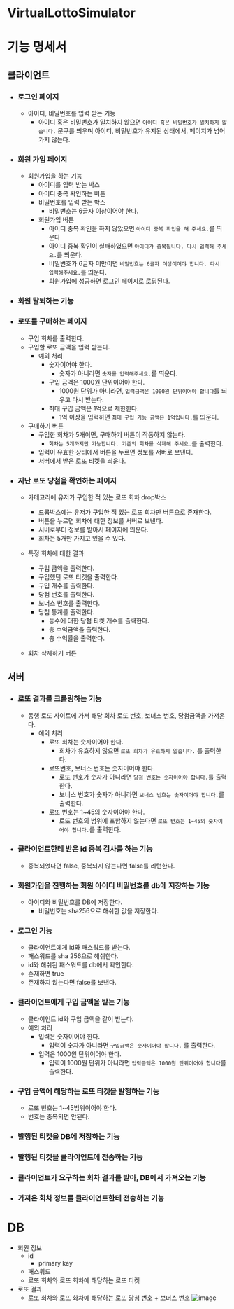 # VirtualLottoSimulator


# 기능 명세서

## 클라이언트

* ### 로그인 페이지
	*  아이디, 비밀번호를 입력 받는 기능
		*  아이디 혹은 비밀번호가 일치하지 않으면 `아이디 혹은 비밀번호가 일치하지 않습니다.` 문구를 띄우며 아이디, 비밀번호가 유지된 상태에서, 페이지가 넘어가지 않는다.

* ### 회원 가입 페이지 
	*  회원가입을 하는 기능
		*  아이디를 입력 받는 박스
		*  아이디 중복 확인하는 버튼
		*  비밀번호를 입력 받는 박스
			*  비밀번호는 6글자 이상이어야 한다.
		*  회원가입 버튼
			*  아이디 중복 확인을 하지 않았으면 `아이디 중복 확인을 해 주세요.`를 띄운다
			*  아이디 중복 확인이 실패하였으면 `아이디가 중복됩니다. 다시 입력해 주세요.`를 띄운다.
			*  비밀번호가 6글자 미만이면 `비밀번호는 6글자 이상이어야 합니다. 다시 입력해주세요.`를 띄운다.
			*  회원가입에 성공하면 로그인 페이지로 로딩된다.
			      
* ### 회원 탈퇴하는 기능 
			      
* ### 로또를 구매하는 페이지
	* 구입 회차를 출력한다.
	* 구입할 로또 금액을 입력 받는다.
		* 예외 처리
			*  숫자이어야 한다.
				* 숫자가 아니라면 `숫자를 입력해주세요.`를 띄운다.
			*  구입 금액은 1000원 단위이어야 한다.
				* 1000원 단위가 아니라면, `입력금액은 1000원 단위이어야 합니다`를 띄우고 다시 받는다.
			*  최대 구입 금액은 1억으로 제한한다.
				* 1억 이상을 입력하면 `최대 구입 가능 금액은 1억입니다.`를 띄운다.
	*  구매하기 버튼
		* 구입한 회차가 5개이면, 구매하기 버튼이 작동하지 않는다.
			* `회차는 5개까지만 가능합니다. 기존의 회차를 삭제해 주세요.`를 출력한다.
		* 입력이 유효한 상태에서 버튼을 누르면  정보를 서버로 보낸다.
		* 서버에서 받은 로또 티켓을 띄운다.
		  
* ### 지난 로또 당첨을 확인하는 페이지
	* 카테고리에 유저가 구입한 적 있는 로또 회차 drop박스
		*  드롭박스에는 유저가 구입한 적 있는 로또 회차만 버튼으로 존재한다.
		*  버튼을 누르면 회차에 대한 정보를 서버로 보낸다.
		*  서버로부터 정보를 받아서 페이지에 띄운다.
		*  회차는 5개만 가지고 있을 수 있다. 
	      
	* 특정 회차에 대한 결과
		*  구입 금액을 출력한다.
		*  구입했던 로또 티켓을 출력한다.
		*  구입 개수를 출력한다.
		*  당첨 번호를 출력한다.
		*  보너스 번호를 출력한다.
		*  당첨 통계를 출력한다.
			*  등수에 대한 당첨 티켓 개수를 출력한다.
			*  총 수익금액을 출력한다.
			*  총 수익률을 출력한다.
	* 회차 삭제하기 버튼
## 서버

* ### 로또 결과를 크롤링하는 기능
	* 동행 로또 사이트에 가서 해당 회차 로또 번호, 보너스 번호, 당첨금액을 가져온다.
		* 예외 처리
			*  로또 회차는 숫자이어야 한다.
				*  회차가 유효하지 않으면 `로또 회차가 유효하지 않습니다.` 를 출력한다.
			*  로또번호, 보너스 번호는 숫자이어야 한다.
				*  로또 번호가 숫자가 아니라면 `당첨 번호는 숫자이어야 합니다.`를 출력한다.
				*   보너스 번호가 숫자가 아니라면 `보너스 번호는 숫자이어야 합니다.`를 출력한다.
			*  로또 번호는  1~45의 숫자이어야 한다.
				*  로또 번호의 범위에 포함하지 않는다면 `로또 번호는 1~45의 숫자이어야 합니다.`를 출력한다.
				      
* ### 클라이언트한테 받은 id 중복 검사를 하는 기능
	* 중복되었다면 false, 중복되지 않는다면 false를 리턴한다.
	  				      
* ### 회원가입을 진행하는 회원 아이디 비밀번호를 db에 저장하는 기능
	* 아이디와 비밀번호를 DB에 저장한다.
		* 비밀번호는 sha256으로 해쉬한 값을 저장한다.
		  
* ### 로그인 기능
	* 클라이언트에게 id와 패스워드를 받는다.
	* 패스워드를 sha 256으로 해쉬한다.
	* id와 해쉬된 패스워드를 db에서 확인한다.
	* 존재하면 true
	* 존재하지 않는다면 false를 보낸다.
				      
* ### 클라이언트에게 구입 금액을 받는 기능
	* 클라이언트 id와 구입 금액을 같이 받는다.
	* 예외 처리
		* 입력은 숫자이어야 한다.
			* 입력이 숫자가 아니라면 `구입금액은 숫자이어야 합니다.` 를 출력한다.
		* 입력은 1000원 단위이어야 한다.
			* 입력이 1000원 단위가 아니라면 `입력금액은 1000원 단위이어야 합니다`를 출력한다.
			  
* ### 구입 금액에 해당하는 로또 티켓을 발행하는 기능
	* 로또 번호는 1~45범위이어야 한다.
	* 번호는 중복되면 안된다.
	  
* ### 발행된 티켓을 DB에 저장하는 기능
* ### 발행된 티켓을 클라이언트에 전송하는 기능
* ### 클라이언트가 요구하는 회차 결과를 받아, DB에서 가져오는 기능
* ### 가져온 회차 정보를 클라이언트한테 전송하는 기능
# DB

* 회원 정보
	* id
		* primary key
	* 패스워드
	* 로또 회차와 로또 회차에 해당하는 로또 티켓
* 로또 결과
	* 로또 회차와 로또 화차에 해당하는 로또 당첨 번호 + 보너스 번호
![image](https://github.com/yooooonshine/VirtualLottoSimulator/assets/108210104/71b16c85-c58b-4b66-9eb1-a261ba827610)
